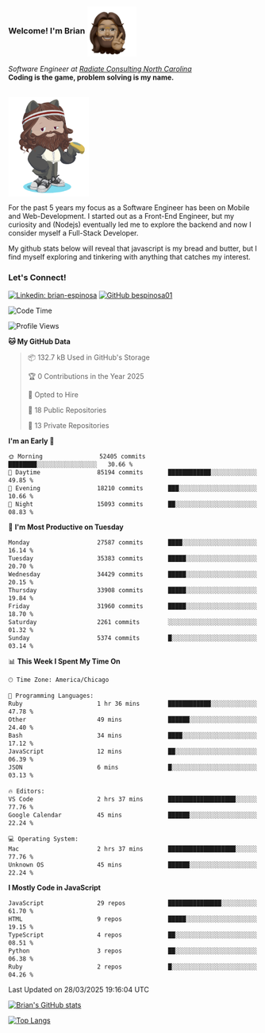 ###  Welcome! I'm Brian <img align="center" src="https://github.com/bespinosa01/bespinosa01/blob/main/assets/peace-animoji.png" height="100" /></h2>
<p><em>Software Engineer at <a href="https://www.radiateconsulting.coop/north-carolina-tech-coop">Radiate Consulting North Carolina</a>
 <br/>
<!-- </br>Developer Consultant at <a href="https://codethedream.org/">Code The Dream</a> -->
</em> <b>Coding is the game, problem solving is my name.</b></p>

<br/>


 <img align="center" src="https://github.com/bespinosa01/bespinosa01/blob/main/assets/octo-me.png" height="200" /> 
 <p>
 For the past 5 years my focus as a Software Engineer has been on Mobile and Web-Development. I started out as a Front-End Engineer, but my curiosity and (Nodejs) eventually led me to explore the backend and now I consider myself a Full-Stack Developer.
</p>
<p>
 My github stats below will reveal that javascript is my bread and butter, but I find myself exploring and tinkering with anything that catches my interest. 
 </p>
 
 
### Let's Connect!

[![Linkedin: brian-espinosa](https://img.shields.io/badge/-brian--espinosa-blue?style=flat-square&logo=Linkedin&logoColor=white&link=https://www.linkedin.com/in/brian-espinosa/)](https://www.linkedin.com/in/brian-espinosa/)
[![GitHub bespinosa01](https://img.shields.io/github/followers/bespinosa01?label=follow&style=social)](https://github.com/bespinosa01)



<!--START_SECTION:waka-->
![Code Time](http://img.shields.io/badge/Code%20Time-1%2C756%20hrs%2051%20mins-blue)

![Profile Views](http://img.shields.io/badge/Profile%20Views-0-blue)

**🐱 My GitHub Data** 

> 📦 132.7 kB Used in GitHub's Storage 
 > 
> 🏆 0 Contributions in the Year 2025
 > 
> 💼 Opted to Hire
 > 
> 📜 18 Public Repositories 
 > 
> 🔑 13 Private Repositories 
 > 
**I'm an Early 🐤** 

```text
🌞 Morning                52405 commits       ████████░░░░░░░░░░░░░░░░░   30.66 % 
🌆 Daytime                85194 commits       ████████████░░░░░░░░░░░░░   49.85 % 
🌃 Evening                18210 commits       ███░░░░░░░░░░░░░░░░░░░░░░   10.66 % 
🌙 Night                  15093 commits       ██░░░░░░░░░░░░░░░░░░░░░░░   08.83 % 
```
📅 **I'm Most Productive on Tuesday** 

```text
Monday                   27587 commits       ████░░░░░░░░░░░░░░░░░░░░░   16.14 % 
Tuesday                  35383 commits       █████░░░░░░░░░░░░░░░░░░░░   20.70 % 
Wednesday                34429 commits       █████░░░░░░░░░░░░░░░░░░░░   20.15 % 
Thursday                 33908 commits       █████░░░░░░░░░░░░░░░░░░░░   19.84 % 
Friday                   31960 commits       █████░░░░░░░░░░░░░░░░░░░░   18.70 % 
Saturday                 2261 commits        ░░░░░░░░░░░░░░░░░░░░░░░░░   01.32 % 
Sunday                   5374 commits        █░░░░░░░░░░░░░░░░░░░░░░░░   03.14 % 
```


📊 **This Week I Spent My Time On** 

```text
🕑︎ Time Zone: America/Chicago

💬 Programming Languages: 
Ruby                     1 hr 36 mins        ████████████░░░░░░░░░░░░░   47.78 % 
Other                    49 mins             ██████░░░░░░░░░░░░░░░░░░░   24.40 % 
Bash                     34 mins             ████░░░░░░░░░░░░░░░░░░░░░   17.12 % 
JavaScript               12 mins             ██░░░░░░░░░░░░░░░░░░░░░░░   06.39 % 
JSON                     6 mins              █░░░░░░░░░░░░░░░░░░░░░░░░   03.13 % 

🔥 Editors: 
VS Code                  2 hrs 37 mins       ███████████████████░░░░░░   77.76 % 
Google Calendar          45 mins             ██████░░░░░░░░░░░░░░░░░░░   22.24 % 

💻 Operating System: 
Mac                      2 hrs 37 mins       ███████████████████░░░░░░   77.76 % 
Unknown OS               45 mins             ██████░░░░░░░░░░░░░░░░░░░   22.24 % 
```

**I Mostly Code in JavaScript** 

```text
JavaScript               29 repos            ███████████████░░░░░░░░░░   61.70 % 
HTML                     9 repos             █████░░░░░░░░░░░░░░░░░░░░   19.15 % 
TypeScript               4 repos             ██░░░░░░░░░░░░░░░░░░░░░░░   08.51 % 
Python                   3 repos             ██░░░░░░░░░░░░░░░░░░░░░░░   06.38 % 
Ruby                     2 repos             █░░░░░░░░░░░░░░░░░░░░░░░░   04.26 % 
```




 Last Updated on 28/03/2025 19:16:04 UTC
<!--END_SECTION:waka-->


<!--  Github STATS -->
[![Brian's GitHub stats](https://github-readme-stats.vercel.app/api?username=bespinosa01&hide=stars,contribs&count_private=true&show_icons=true)](https://github.com/anuraghazra/github-readme-stats)

[![Top Langs](https://github-readme-stats.vercel.app/api/top-langs/?username=bespinosa01&layout=compact)](https://github.com/anuraghazra/github-readme-stats)



<!--
**bespinosa01/bespinosa01** is a ✨ _special_ ✨ repository because its `README.md` (this file) appears on your GitHub profile.

Here are some ideas to get you started:

- 🔭 I’m currently working on ...
- 🌱 I’m currently learning ...
- 👯 I’m looking to collaborate on ...
- 🤔 I’m looking for help with ...
- 💬 Ask me about ...
- 📫 How to reach me: ...
- 😄 Pronouns: ...
- ⚡ Fun fact: ...
-->
